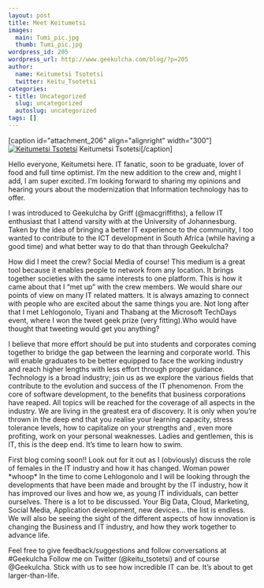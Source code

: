 ```yaml
---
layout: post
title: Meet Keitumetsi
images:
  main: Tumi_pic.jpg
  thumb: Tumi_pic.jpg
wordpress_id: 205
wordpress_url: http://www.geekulcha.com/blog/?p=205
author:
  name: Keitumetsi Tsotetsi
  twitter: Keitu_Tsotetsi
categories:
- title: Uncategorized
  slug: uncategorized
  autoslug: uncategorized
tags: []
---
```

[caption id="attachment\_206" align="alignright" width="300"] [![Keitumetsi Tsotetsi](http://www.geekulcha.com/blog/wp-content/uploads/2013/11/Tumi_pic-300x225.jpg)](http://www.geekulcha.com/blog/wp-content/uploads/2013/11/Tumi_pic.jpg) Keitumetsi Tsotetsi[/caption]

 Hello everyone, Keitumetsi here. IT fanatic, soon to be graduate, lover of food and full time optimist. I’m the new addition to the crew and, might I add, I am super excited. I’m looking forward to sharing my opinions and hearing yours about the modernization that Information technology has to offer.

 I was introduced to Geekulcha by Griff (@macgriffiths), a fellow IT enthusiast that I attend varsity with at the University of Johannesburg. Taken by the idea of bringing a better IT experience to the community, I too wanted to contribute to the ICT development in South Africa (while having a good time) and what better way to do that than through Geekulcha?

 How did I meet the crew? Social Media of course! This medium is a great tool because it enables people to network from any location. It brings together societies with the same interests to one platform. This is how it came about that I “met up” with the crew members. We would share our points of view on many IT related matters. It is always amazing to connect with people who are excited about the same things you are. Not long after that I met Lehlogonolo, Tiyani and Thabang at the Microsoft TechDays event, where I won the tweet geek prize (very fitting).Who would have thought that tweeting would get you anything?

 I believe that more effort should be put into students and corporates coming together to bridge the gap between the learning and corporate world. This will enable graduates to be better equipped to face the working industry and reach higher lengths with less effort through proper guidance. Technology is a broad industry; join us as we explore the various fields that contribute to the evolution and success of the IT phenomenon. From the core of software development, to the benefits that business corporations have reaped. All topics will be reached for the coverage of all aspects in the industry.
 We are living in the greatest era of discovery. It is only when you’re thrown in the deep end that you realise your learning capacity, stress tolerance levels, how to capitalize on your strengths and , even more profiting, work on your personal weaknesses. Ladies and gentlemen, this is IT, this is the deep end. It’s time to learn how to swim.

 First blog coming soon!! Look out for it out as I (obviously) discuss the role of females in the IT industry and how it has changed. Woman power \*whoop\*
 In the time to come Lehlogonolo and I will be looking through the developments that have been made and brought by the IT industry, how it has improved our lives and how we, as young IT individuals, can better ourselves. There is a lot to be discussed. Your Big Data, Cloud, Marketing, Social Media, Application development, new devices… the list is endless. We will also be seeing the sight of the different aspects of how innovation is changing the Business and IT industry, and how they work together to advance life.

 Feel free to give feedback/suggestions and follow conversations at #Geekulcha
 Follow me on Twitter (@keitu\_tsotetsi) and of course @Geekulcha. Stick with us to see how incredible IT can be. It’s about to get larger-than-life.


